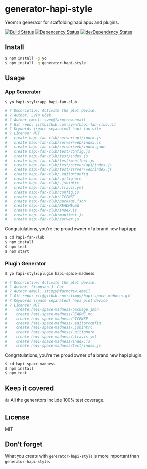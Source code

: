 # generator-hapi-style

Yeoman generator for scaffolding hapi apps and plugins.

[![Build Status](https://travis-ci.org/jedireza/generator-hapi-style.svg?branch=master)](https://travis-ci.org/jedireza/generator-hapi-style)
[![Dependency Status](https://david-dm.org/jedireza/generator-hapi-style.svg?style=flat)](https://david-dm.org/jedireza/generator-hapi-style)
[![devDependency Status](https://david-dm.org/jedireza/generator-hapi-style/dev-status.svg?style=flat)](https://david-dm.org/jedireza/generator-hapi-style#info=devDependencies)


## Install

```bash
$ npm install -g yo
$ npm install -g generator-hapi-style
```


## Usage

### App Generator

```bash
$ yo hapi-style:app hapi-fan-club

# ? Description: Activate the plot device.
# ? Author: Svën Höek
# ? Author email: sven@farmcrew.email
# ? Git repo: git@github.com:sven/hapi-fan-club.git
# ? Keywords (space separated) hapi fan site
# ? License: MIT
#   create hapi-fan-club/server/api/index.js
#   create hapi-fan-club/server/web/index.js
#   create hapi-fan-club/server/web/index.jade
#   create hapi-fan-club/test/config.js
#   create hapi-fan-club/test/index.js
#   create hapi-fan-club/test/manifest.js
#   create hapi-fan-club/test/server/api/index.js
#   create hapi-fan-club/test/server/web/index.js
#   create hapi-fan-club/.editorconfig
#   create hapi-fan-club/.gitignore
#   create hapi-fan-club/.jshintrc
#   create hapi-fan-club/.travis.yml
#   create hapi-fan-club/config.js
#   create hapi-fan-club/LICENSE
#   create hapi-fan-club/package.json
#   create hapi-fan-club/README.md
#   create hapi-fan-club/index.js
#   create hapi-fan-club/manifest.js
#   create hapi-fan-club/server.js
```

Congratulations, you're the proud owner of a brand new hapi app.

```bash
$ cd hapi-fan-club
$ npm install
$ npm test
$ npm start
```

### Plugin Generator

```bash
$ yo hapi-style:plugin hapi-space-madness

# ? Description: Activate the plot device.
# ? Author: Stimpson J. Cat
# ? Author email: stimpy@farmcrew.email
# ? Git repo: git@github.com:stimpy/hapi-space-madness.git
# ? Keywords (space separated) hapi plot device
# ? License: MIT
#    create hapi-space-madness/package.json
#    create hapi-space-madness/README.md
#    create hapi-space-madness/LICENSE
#    create hapi-space-madness/.editorconfig
#    create hapi-space-madness/.jshintrc
#    create hapi-space-madness/.gitignore
#    create hapi-space-madness/.travis.yml
#    create hapi-space-madness/index.js
#    create hapi-space-madness/test/index.js
```

Congratulations, you're the proud owner of a brand new hapi plugin.

```bash
$ cd hapi-space-madness
$ npm install
$ npm test
```


## Keep it covered

:+1: All the generators include 100% test coverage. 


## License

MIT


## Don't forget

What you create with `generator-hapi-style` is more important than `generator-hapi-style`.
